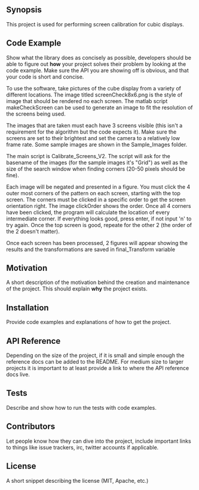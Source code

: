 ## Synopsis

This project is used for performing screen calibration for cubic displays.

## Code Example

Show what the library does as concisely as possible, developers should be able to figure out **how** your project solves their problem by looking at the code example. Make sure the API you are showing off is obvious, and that your code is short and concise.

To use the software, take pictures of the cube display from a variety of different locations. The image titled screenCheck8x6.png is the style of image that should be rendered no each screen. The matlab script makeCheckScreen can be used to generate an image to fit the resolution of the screens being used.

The images that are taken must each have 3 screens visible (this isn't a requirement for the algorithm but the code expects it). Make sure the screens are set to their brightest and set the camera to a relatively low frame rate. Some sample images are shown in the Sample_Images folder.

The main script is Calibrate_Screens_V2. The script will ask for the basename of the images (for the sample images it's "Grid") as well as the size of the search window when finding corners (20-50 pixels should be fine).

Each image will be negated and presented in a figure. You must click the 4 outer most corners of the pattern on each screen, starting with the top screen. The corners must be clicked in a specific order to get the screen orientation right. The image clickOrder shows the order. Once all 4 corners have been clicked, the program will calculate the location of every intermediate corner. If everything looks good, press enter, if not input 'n' to try again. Once the top screen is good, repeate for the other 2 (the order of the 2 doesn't matter).

Once each screen has been processed, 2 figures will appear showing the results and the transformations are saved in final_Transform variable

## Motivation

A short description of the motivation behind the creation and maintenance of the project. This should explain **why** the project exists.

## Installation

Provide code examples and explanations of how to get the project.

## API Reference

Depending on the size of the project, if it is small and simple enough the reference docs can be added to the README. For medium size to larger projects it is important to at least provide a link to where the API reference docs live.

## Tests

Describe and show how to run the tests with code examples.

## Contributors

Let people know how they can dive into the project, include important links to things like issue trackers, irc, twitter accounts if applicable.

## License

A short snippet describing the license (MIT, Apache, etc.)
